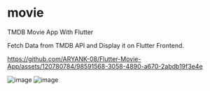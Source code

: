# movie

TMDB Movie App With Flutter 

Fetch Data from TMDB API and Display it on Flutter Frontend.


https://github.com/ARYANK-08/Flutter-Movie-App/assets/120780784/98591568-3058-4890-a670-2abdb19f3e4e

![image](https://github.com/ARYANK-08/Flutter-Movie-App/assets/120780784/1302af68-28dc-4af7-83b2-57f66144ad6f)
![image](https://github.com/ARYANK-08/Flutter-Movie-App/assets/120780784/84fb6615-af8d-4514-8dbb-b64ff2f7f43c)

